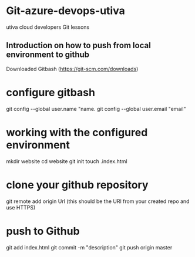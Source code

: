# Git-azure-devops-utiva
utiva cloud developers Git lessons 
## Introduction on how to push from local environment to github 
Downloaded Gitbash (https://git-scm.com/downloads)
# configure gitbash 
git config --global user.name "name. 
git config --global user.email "email"
# working with the configured environment 
mkdir website 
  cd website 
git init 
touch .index.html 
# clone your github repository 
git remote add origin Url (this should be the URl from your created repo and use HTTPS)
# push to Github 
git  add index.html
git commit -m "description"
git push origin master 
